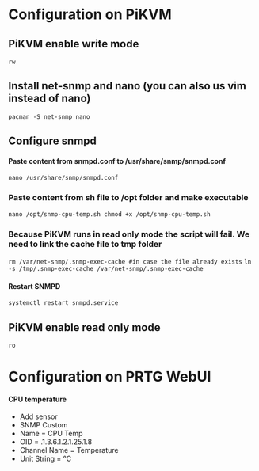 # Configuration on PiKVM
## PiKVM enable write mode
`rw`

## Install net-snmp and nano (you can also us vim instead of nano)
`pacman -S net-snmp nano`

## Configure snmpd
#### Paste content from snmpd.conf to /usr/share/snmp/snmpd.conf
`nano /usr/share/snmp/snmpd.conf`

### Paste content from sh file to /opt folder and make executable
`nano /opt/snmp-cpu-temp.sh
chmod +x /opt/snmp-cpu-temp.sh`

### Because PiKVM runs in read only mode the script will fail. We need to link the cache file to tmp folder
`rm /var/net-snmp/.snmp-exec-cache #in case the file already exists`
`ln -s /tmp/.snmp-exec-cache /var/net-snmp/.snmp-exec-cache`

#### Restart SNMPD
`systemctl restart snmpd.service`

## PiKVM enable read only mode
`ro`

# Configuration on PRTG WebUI
#### CPU temperature
* Add sensor
* SNMP Custom
* Name = CPU Temp
* OID = .1.3.6.1.2.1.25.1.8
* Channel Name = Temperature
* Unit String = °C
